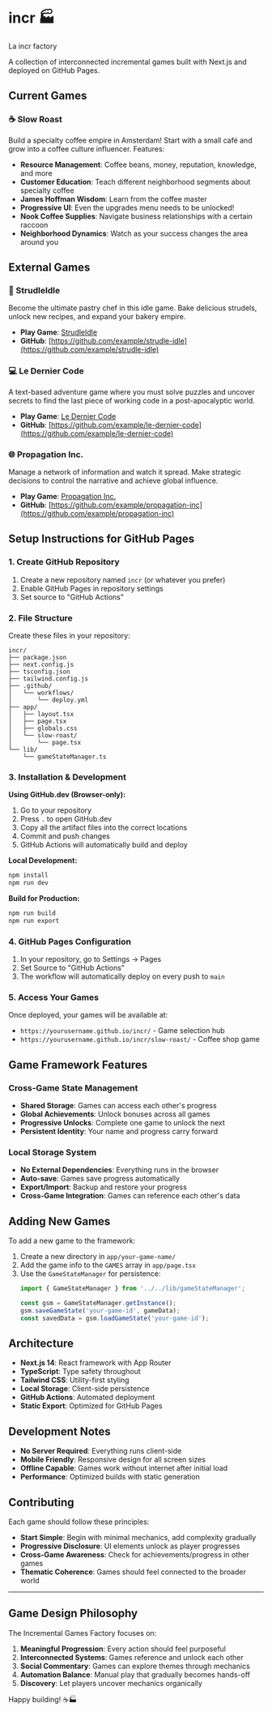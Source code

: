 # incr 🏭

La incr factory 

A collection of interconnected incremental games built with Next.js and deployed on GitHub Pages.

## Current Games

### ☕ Slow Roast
Build a specialty coffee empire in Amsterdam! Start with a small café and grow into a coffee culture influencer. Features:
- **Resource Management**: Coffee beans, money, reputation, knowledge, and more
- **Customer Education**: Teach different neighborhood segments about specialty coffee
- **James Hoffman Wisdom**: Learn from the coffee master
- **Progressive UI**: Even the upgrades menu needs to be unlocked!
- **Nook Coffee Supplies**: Navigate business relationships with a certain raccoon
- **Neighborhood Dynamics**: Watch as your success changes the area around you

## External Games

### 🥨 StrudleIdle
Become the ultimate pastry chef in this idle game. Bake delicious strudels, unlock new recipes, and expand your bakery empire.
- **Play Game**: [StrudleIdle](/strudle-idle)
- **GitHub**: [https://github.com/example/strudle-idle](https://github.com/example/strudle-idle)

### 💻 Le Dernier Code
A text-based adventure game where you must solve puzzles and uncover secrets to find the last piece of working code in a post-apocalyptic world.
- **Play Game**: [Le Dernier Code](/le-dernier-code)
- **GitHub**: [https://github.com/example/le-dernier-code](https://github.com/example/le-dernier-code)

### 🌐 Propagation Inc.
Manage a network of information and watch it spread. Make strategic decisions to control the narrative and achieve global influence.
- **Play Game**: [Propagation Inc.](/propagation-inc)
- **GitHub**: [https://github.com/example/propagation-inc](https://github.com/example/propagation-inc)

## Setup Instructions for GitHub Pages

### 1. Create GitHub Repository
1. Create a new repository named `incr` (or whatever you prefer)
2. Enable GitHub Pages in repository settings
3. Set source to "GitHub Actions"

### 2. File Structure
Create these files in your repository:

```
incr/
├── package.json
├── next.config.js
├── tsconfig.json
├── tailwind.config.js
├── .github/
│   └── workflows/
│       └── deploy.yml
├── app/
│   ├── layout.tsx
│   ├── page.tsx
│   ├── globals.css
│   └── slow-roast/
│       └── page.tsx
└── lib/
    └── gameStateManager.ts
```

### 3. Installation & Development

**Using GitHub.dev (Browser-only):**
1. Go to your repository
2. Press `.` to open GitHub.dev
3. Copy all the artifact files into the correct locations
4. Commit and push changes
5. GitHub Actions will automatically build and deploy

**Local Development:**
```bash
npm install
npm run dev
```

**Build for Production:**
```bash
npm run build
npm run export
```

### 4. GitHub Pages Configuration
1. In your repository, go to Settings → Pages
2. Set Source to "GitHub Actions"
3. The workflow will automatically deploy on every push to `main`

### 5. Access Your Games
Once deployed, your games will be available at:
- `https://yourusername.github.io/incr/` - Game selection hub
- `https://yourusername.github.io/incr/slow-roast/` - Coffee shop game

## Game Framework Features

### Cross-Game State Management
- **Shared Storage**: Games can access each other's progress
- **Global Achievements**: Unlock bonuses across all games
- **Progressive Unlocks**: Complete one game to unlock the next
- **Persistent Identity**: Your name and progress carry forward

### Local Storage System
- **No External Dependencies**: Everything runs in the browser
- **Auto-save**: Games save progress automatically
- **Export/Import**: Backup and restore your progress
- **Cross-Game Integration**: Games can reference each other's data

## Adding New Games

To add a new game to the framework:

1. Create a new directory in `app/your-game-name/`
2. Add the game info to the `GAMES` array in `app/page.tsx`
3. Use the `GameStateManager` for persistence:
   ```typescript
   import { GameStateManager } from '../../lib/gameStateManager';
   
   const gsm = GameStateManager.getInstance();
   gsm.saveGameState('your-game-id', gameData);
   const savedData = gsm.loadGameState('your-game-id');
   ```

## Architecture

- **Next.js 14**: React framework with App Router
- **TypeScript**: Type safety throughout
- **Tailwind CSS**: Utility-first styling
- **Local Storage**: Client-side persistence
- **GitHub Actions**: Automated deployment
- **Static Export**: Optimized for GitHub Pages

## Development Notes

- **No Server Required**: Everything runs client-side
- **Mobile Friendly**: Responsive design for all screen sizes
- **Offline Capable**: Games work without internet after initial load
- **Performance**: Optimized builds with static generation

## Contributing

Each game should follow these principles:
- **Start Simple**: Begin with minimal mechanics, add complexity gradually
- **Progressive Disclosure**: UI elements unlock as player progresses
- **Cross-Game Awareness**: Check for achievements/progress in other games
- **Thematic Coherence**: Games should feel connected to the broader world

---

## Game Design Philosophy

The Incremental Games Factory focuses on:
1. **Meaningful Progression**: Every action should feel purposeful
2. **Interconnected Systems**: Games reference and unlock each other
3. **Social Commentary**: Games can explore themes through mechanics
4. **Automation Balance**: Manual play that gradually becomes hands-off
5. **Discovery**: Let players uncover mechanics organically

Happy building! ☕🏭